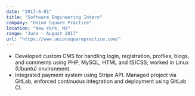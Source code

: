 ```yaml
---
date: "2017-6-01"
title: "Software Engineering Intern"
company: "Union Square Practice"
location: "New York, NY"
range: "June - August 2017"
url: "https://www.unionsquarepractice.com/"
---
```


- Developed custom CMS for handling login, registration, profiles, blogs, and comments using PHP, MySQL, HTML and (S)CSS; worked in Linux (Ubuntu) environment.
- Integrated payment system using Stripe API. Managed project via GitLab, enforced continuous integration and deployment using GitLab CI.
